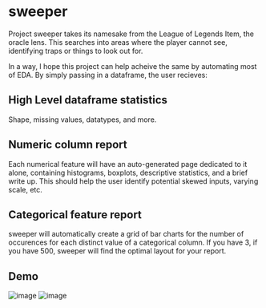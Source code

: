 # sweeper
Project sweeper takes its namesake from the League of Legends Item, the oracle lens. This searches into areas where the player cannot see, identifying traps or things to look out for. 
 
In a way, I hope this project can help acheive the same by automating most of EDA. By simply passing in a dataframe, the user recieves:

## High Level dataframe statistics
Shape, missing values, datatypes, and more.

## Numeric column report
Each numerical feature will have an auto-generated page dedicated to it alone, containing histograms, boxplots, descriptive statistics, and a brief write up. This should help the user identify potential skewed inputs, varying scale, etc. 

## Categorical feature report
sweeper will automatically create a grid of bar charts for the number of occurences for each distinct value of a categorical column. If you have 3, if you have 500, sweeper will find the optimal layout for your report.

## Demo
![image](https://user-images.githubusercontent.com/57107058/230260485-ecba1c91-5f2a-45f8-a749-ea5e3b57bf92.png)
![image](https://user-images.githubusercontent.com/57107058/230260556-709f8302-bc1e-4273-8e22-2ed67b00c5b4.png)
